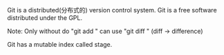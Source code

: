 Git is a distributed(分布式的) version control system.
Git is a free software distributed under the GPL.

Note: Only without do "git add <file>" can use "git diff <file>" (diff -> difference)

Git has a mutable index called stage.
